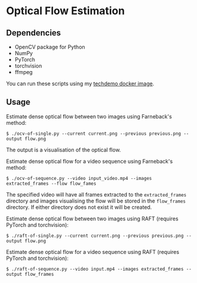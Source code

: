 # Optical Flow Estimation

## Dependencies
- OpenCV package for Python
- NumPy
- PyTorch
- torchvision
- ffmpeg

You can run these scripts using my [techdemo docker image](https://github.com/mukoan/Docker).

## Usage
Estimate dense optical flow between two images using Farneback's method:
```
$ ./ocv-of-single.py --current current.png --previous previous.png --output flow.png
```
The output is a visualisation of the optical flow.


Estimate dense optical flow for a video sequence using Farneback's method:
```
$ ./ocv-of-sequence.py --video input_video.mp4 --images extracted_frames --flow flow_fames
```
The specified video will have all frames extracted to the `extracted_frames` directory
and images visualising the flow will be stored in the `flow_frames` directory.
If either directory does not exist it will be created.


Estimate dense optical flow between two images using RAFT (requires PyTorch and torchvision):
```
$ ./raft-of-single.py --current current.png --previous previous.png --output flow.png
```

Estimate dense optical flow for a video sequence using RAFT (requires PyTorch and torchvision):
```
$ ./raft-of-sequence.py --video input.mp4 --images extracted_frames --output flow_frames
```

